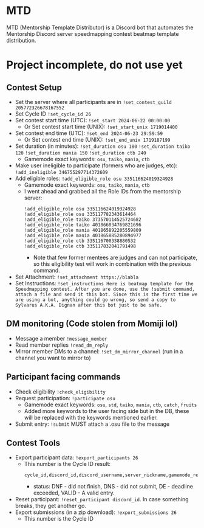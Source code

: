 # MTD
MTD (Mentorship Template Distributor) is a Discord bot that automates the Mentorship Discord server speedmapping contest
beatmap template distribution.

# Project incomplete, do not use yet

## Contest Setup
- Set the server where all participants are in `!set_contest_guild 205772326678167552`
- Set Cycle ID `!set_cycle_id 26`
- Set contest start time (UTC): `!set_start 2024-06-22 00:00:00`
  - Or Set contest start time (UNIX): `!set_start_unix 1719014400`
- Set contest end time (UTC): `!set_end 2024-06-23 29:59:59`
  - Or Set contest end time (UNIX): `!set_end_unix 1719187199`
- Set duration (in minutes): `!set_duration osu 180` `!set_duration taiko 120` `!set_duration mania 150` `!set_duration ctb 240`
  - Gamemode exact keywords: `osu`, `taiko`, `mania`, `ctb`
- Make user ineligible to participate (formers who are judges, etc): `!add_ineligible 346755297714372609`
- Add eligible roles: `!add_eligible_role osu 335116624019324928`
  - Gamemode exact keywords: `osu`, `taiko`, `mania`, `ctb`
  - I went ahead and grabbed all the Role IDs from the mentorship server:
    ```
    !add_eligible_role osu 335116624019324928
    !add_eligible_role osu 335117782343614464
    !add_eligible_role taiko 373570114525724682
    !add_eligible_role taiko 401866034769821696
    !add_eligible_role mania 401865892205559809
    !add_eligible_role mania 401865885280894977
    !add_eligible_role ctb 335116700338880532
    !add_eligible_role ctb 335117832041791498
    ```
    - Note that few former mentees are judges and can not participate, so this eligibility test will work in combination with the previous command.
- Set Attachment: `!set_attachment https://blabla`
- Set Instructions: `!set_instructions Here is beatmap template for the Speedmapping contest. After you are done, use the !submit command, attach a file and send it this bot. Since this is the first time we are using a bot, anything could go wrong, so send a copy to Sylvarus A.K.A. Dignan after this bot just to be safe.`

## DM monitoring (Code stolen from Momiji lol)
- Message a member `!message_member`
- Read member replies `!read_dm_reply`
- Mirror member DMs to a channel: `!set_dm_mirror_channel` (run in a channel you want to mirror to)

## Participant facing commands
- Check eligibility `!check_eligibility`
- Request participation: `!participate osu`
  - Gamemode exact keywords: `osu`, `std`, `taiko`, `mania`, `ctb`, `catch`, `fruits`
  - Added more keywords to the user facing side but in the DB, these will be replaced with the keywords mentioned earlier.
- Submit entry: `!submit` MUST attach a .osu file to the message

## Contest Tools
- Export participant data: `!export_participants 26`
  - This number is the Cycle ID
    result:
    ```csv
    cycle_id,discord_id,discord_username,server_nickname,gamemode_requested,timestamp_requested,timestamp_submitted,status
    ```
    - status: DNF - did not finish, DNS - did not submit, DE - deadline exceeded, VALID - A valid entry.
- Reset participant: `!reset_participant discord_id`. In case something breaks, they get another go.
- Export submissions (in a zip download): `!export_submissions 26`
  - This number is the Cycle ID

